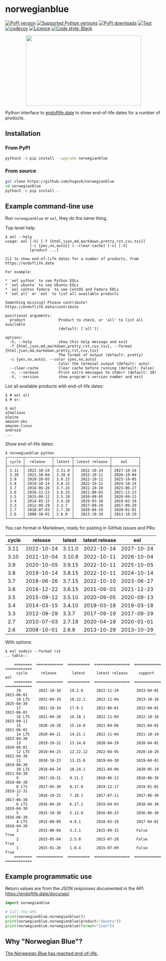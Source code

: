 # norwegianblue

[![PyPI version](https://img.shields.io/pypi/v/norwegianblue.svg?logo=pypi&logoColor=FFE873)](https://pypi.org/project/norwegianblue/)
[![Supported Python versions](https://img.shields.io/pypi/pyversions/norwegianblue.svg?logo=python&logoColor=FFE873)](https://pypi.org/project/norwegianblue/)
[![PyPI downloads](https://img.shields.io/pypi/dm/norwegianblue.svg)](https://pypistats.org/packages/norwegianblue)
[![Test](https://github.com/hugovk/norwegianblue/actions/workflows/test.yml/badge.svg)](https://github.com/hugovk/norwegianblue/actions)
[![codecov](https://codecov.io/gh/hugovk/norwegianblue/branch/main/graph/badge.svg)](https://codecov.io/gh/hugovk/norwegianblue)
[![Licence](https://img.shields.io/github/license/hugovk/norwegianblue.svg)](LICENSE.txt)
[![Code style: Black](https://img.shields.io/badge/code%20style-Black-000000.svg)](https://github.com/psf/black)

<p align="center"><img src="https://raw.githubusercontent.com/hugovk/norwegianblue/main/img/eol-python.png" width="370" height="225"></p>

Python interface to [endoflife.date](https://endoflife.date/docs/api/) to show
end-of-life dates for a number of products.

## Installation

### From PyPI

```bash
python3 -m pip install --upgrade norwegianblue
```

### From source

```bash
git clone https://github.com/hugovk/norwegianblue
cd norwegianblue
python3 -m pip install .
```

## Example command-line use

Run `norwegianblue` or `eol`, they do the same thing.

Top-level help:

<!-- [[[cog
from scripts.run_command import run
run("eol --help")
]]] -->

```console
$ eol --help
usage: eol [-h] [-f {html,json,md,markdown,pretty,rst,csv,tsv}]
           [-c {yes,no,auto}] [--clear-cache] [-v] [-V]
           [product ...]

CLI to show end-of-life dates for a number of products, from https://endoflife.date

For example:

* `eol python` to see Python EOLs
* `eol ubuntu` to see Ubuntu EOLs
* `eol centos fedora` to see CentOS and Fedora EOLs
* `eol all` or `eol` to list all available products

Something missing? Please contribute! https://endoflife.date/contribute

positional arguments:
  product               Product to check, or 'all' to list all available
                        (default: ['all'])

options:
  -h, --help            show this help message and exit
  -f {html,json,md,markdown,pretty,rst,csv,tsv}, --format {html,json,md,markdown,pretty,rst,csv,tsv}
                        The format of output (default: pretty)
  -c {yes,no,auto}, --color {yes,no,auto}
                        Color the terminal output (default: auto)
  --clear-cache         Clear cache before running (default: False)
  -v, --verbose         Print extra messages to stderr (default: 30)
  -V, --version         show program's version number and exit
```

<!-- [[[end]]] -->

List all available products with end-of-life dates:

```console
$ # eol all
$ # or:
```

<!-- [[[cog
run("eol", line_limit=5)
]]] -->

```console
$ eol
almalinux
alpine
amazon-eks
amazon-linux
android
...
```

<!-- [[[end]]] -->

Show end-of-life dates:

<!-- [[[cog
run("norwegianblue python")
]]] -->

```console
$ norwegianblue python
┌───────┬────────────┬────────┬────────────────┬────────────┐
│ cycle │  release   │ latest │ latest release │    eol     │
├───────┼────────────┼────────┼────────────────┼────────────┤
│ 3.11  │ 2022-10-24 │ 3.11.0 │   2022-10-24   │ 2027-10-24 │
│ 3.10  │ 2021-10-04 │ 3.10.8 │   2022-10-11   │ 2026-10-04 │
│ 3.9   │ 2020-10-05 │ 3.9.15 │   2022-10-11   │ 2025-10-05 │
│ 3.8   │ 2019-10-14 │ 3.8.15 │   2022-10-11   │ 2024-10-14 │
│ 3.7   │ 2018-06-26 │ 3.7.15 │   2022-10-10   │ 2023-06-27 │
│ 3.6   │ 2016-12-22 │ 3.6.15 │   2021-09-03   │ 2021-12-23 │
│ 3.5   │ 2015-09-12 │ 3.5.10 │   2020-09-05   │ 2020-09-13 │
│ 3.4   │ 2014-03-15 │ 3.4.10 │   2019-03-18   │ 2019-03-18 │
│ 3.3   │ 2012-09-29 │ 3.3.7  │   2017-09-19   │ 2017-09-29 │
│ 2.7   │ 2010-07-03 │ 2.7.18 │   2020-04-19   │ 2020-01-01 │
│ 2.6   │ 2008-10-01 │ 2.6.9  │   2013-10-29   │ 2013-10-29 │
└───────┴────────────┴────────┴────────────────┴────────────┘
```

<!-- [[[end]]] -->

You can format in Markdown, ready for pasting in GitHub issues and PRs:

<!-- [[[cog
run("eol python --format md", with_console=False)
]]] -->

| cycle |  release   | latest | latest release |    eol     |
| :---- | :--------: | :----- | :------------: | :--------: |
| 3.11  | 2022-10-24 | 3.11.0 |   2022-10-24   | 2027-10-24 |
| 3.10  | 2021-10-04 | 3.10.8 |   2022-10-11   | 2026-10-04 |
| 3.9   | 2020-10-05 | 3.9.15 |   2022-10-11   | 2025-10-05 |
| 3.8   | 2019-10-14 | 3.8.15 |   2022-10-11   | 2024-10-14 |
| 3.7   | 2018-06-26 | 3.7.15 |   2022-10-10   | 2023-06-27 |
| 3.6   | 2016-12-22 | 3.6.15 |   2021-09-03   | 2021-12-23 |
| 3.5   | 2015-09-12 | 3.5.10 |   2020-09-05   | 2020-09-13 |
| 3.4   | 2014-03-15 | 3.4.10 |   2019-03-18   | 2019-03-18 |
| 3.3   | 2012-09-29 | 3.3.7  |   2017-09-19   | 2017-09-29 |
| 2.7   | 2010-07-03 | 2.7.18 |   2020-04-19   | 2020-01-01 |
| 2.6   | 2008-10-01 | 2.6.9  |   2013-10-29   | 2013-10-29 |

<!-- [[[end]]] -->

With options:

<!-- [[[cog
run("eol nodejs --format rst")
]]] -->

```console
$ eol nodejs --format rst
.. table::

    ========  ============  ==========  ================  ============  ============
     cycle      release       latest     latest release     support         eol
    ========  ============  ==========  ================  ============  ============
     19        2022-10-18    19.2.0      2022-11-29        2023-04-01    2023-06-01
     18 LTS    2022-04-19    18.12.1     2022-11-04        2023-10-18    2025-04-30
     17        2021-10-19    17.9.1      2022-06-01        2022-04-01    2022-06-01
     16 LTS    2021-04-20    16.18.1     2022-11-04        2022-10-18    2023-09-11
     15        2020-10-20    15.14.0     2021-04-06        2021-04-01    2021-06-01
     14 LTS    2020-04-21    14.21.1     2022-11-04        2021-10-19    2023-04-30
     13        2019-10-22    13.14.0     2020-04-29        2020-04-01    2020-06-01
     12 LTS    2019-04-23    12.22.12    2022-04-05        2020-10-20    2022-04-30
     11        2018-10-23    11.15.0     2019-04-30        2019-04-01    2019-06-30
     10 LTS    2018-04-24    10.24.1     2021-04-06        2020-05-19    2021-04-30
     9         2017-10-31    9.11.2      2018-06-12        2018-06-30    2018-06-30
     8 LTS     2017-05-30    8.17.0      2019-12-17        2019-01-01    2019-12-31
     7         2016-10-25    7.10.1      2017-07-11        2017-06-30    2017-06-30
     6 LTS     2016-04-26    6.17.1      2019-04-03        2018-04-30    2019-04-30
     5         2015-10-30    5.12.0      2016-06-23        2016-06-30    2016-06-30
     4 LTS     2015-09-09    4.9.1       2018-03-29        2017-04-01    2018-04-30
     3         2015-08-04    3.3.1       2015-09-15        False         True
     2         2015-05-04    2.5.0       2015-07-28        False         True
     1         2015-01-20    1.8.4       2015-07-09        False         True
    ========  ============  ==========  ================  ============  ============
```

<!-- [[[end]]] -->

## Example programmatic use

Return values are from the JSON responses documented in the API:
https://endoflife.date/docs/api/

```python
import norwegianblue

# Call the API
print(norwegianblue.norwegianblue())
print(norwegianblue.norwegianblue(product="ubuntu"))
print(norwegianblue.norwegianblue(format="json"))
```

## Why "Norwegian Blue"?

[The Norwegian Blue has reached end-of-life.](https://youtu.be/vnciwwsvNcc)
